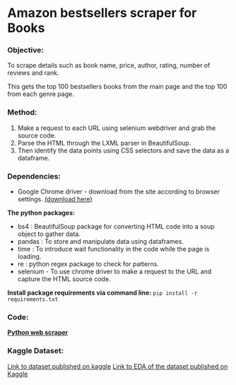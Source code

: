 # Amazon bestsellers scraper for Books

### Objective: 
To scrape details such as book name, price, author, rating, number of reviews and rank. 
<p> This gets the top 100 bestsellers books from the main page and the top 100 from each genre page. </p>

### Method: 
1. Make a request to each URL using selenium webdriver and grab the source code. 
2. Parse the HTML through the LXML parser in BeautifulSoup. 
3. Then identify the data points using CSS selectors and save the data as a dataframe. 

### Dependencies:
* Google Chrome driver - download from the site according to browser settings. [(download here)](https://chromedriver.chromium.org/downloads)

**The python packages:**
- bs4 : BeautifulSoup package for converting HTML code into a soup object to gather data. 
- pandas : To store and manipulate data using dataframes. 
- time : To introduce wait functionality in the code while the page is loading.
- re : python regex package to check for patterns.
- selenium - To use chrome driver to make a request to the URL and capture the HTML source code. 

**Install package requirements via command line:**
`pip install -r requirements.txt`


### Code: 
[**Python web scraper**](https://github.com/evil-in/amz_bestsellers_books/blob/main/amz_books_bestseller_scraper.py)

### Kaggle Dataset:
[Link to dataset published on kaggle](https://www.kaggle.com/datasets/preethievelyn/amazon-top-100-bestsellers-in-books)
[Link to EDA of the dataset published on Kaggle](https://www.kaggle.com/code/preethievelyn/eda-amazon-top-100-bestseller-books)


